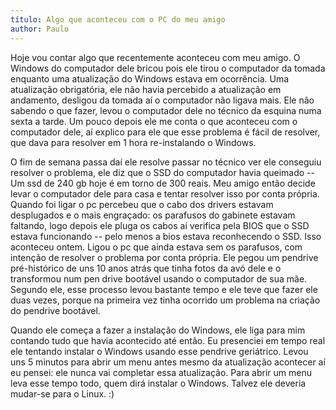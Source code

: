 ```yaml
---
título: Algo que aconteceu com o PC do meu amigo
author: Paulo
---
```


Hoje vou contar algo que recentemente aconteceu com meu amigo. O Windows do computador dele bricou pois ele tirou o computador da tomada enquanto uma atualização do Windows estava em ocorrência. Uma atualização obrigatória, ele não havia percebido a atualização em andamento, desligou da tomada aí o computador não ligava mais. Ele não sabendo o que fazer, levou o computador dele no técnico da esquina numa sexta a tarde. Um pouco depois ele me conta o que aconteceu com o computador dele, aí explico para ele que esse problema é fácil de resolver, que dava para resolver em 1 hora re-instalando o Windows.

O fim de semana passa daí ele resolve passar no técnico ver ele conseguiu resolver o problema, ele diz que o SSD do computador havia queimado -- Um ssd de 240 gb hoje é em torno de 300 reais. Meu amigo então decide levar o computador dele para casa e tentar resolver isso por conta própria. Quando foi ligar o pc percebeu que o cabo dos drivers estavam desplugados e o mais engraçado: os parafusos do gabinete estavam faltando, logo depois ele pluga os cabos aí verifica pela BIOS que o SSD estava funcionando -- pelo menos a bios estava reconhecendo o SSD. Isso aconteceu ontem. Ligou o pc que ainda estava sem os parafusos, com intenção de resolver o problema por conta própria. Ele pegou um pendrive pré-histórico de uns 10 anos atrás que tinha fotos da avó dele e o transformou num pen drive bootável usando o computador de sua mãe. Segundo ele, esse processo levou bastante tempo e ele teve que fazer ele duas vezes, porque na primeira vez tinha ocorrido um problema na criação do pendrive bootável.

Quando ele começa a fazer a instalação do Windows, ele liga para mim contando tudo que havia acontecido até então. Eu presenciei em tempo real ele tentando instalar o Windows usando esse pendrive geriátrico. Levou uns 5 minutos para abrir um menu antes mesmo da atualização acontecer aí eu pensei: ele nunca vai completar essa atualização. Para abrir um menu leva esse tempo todo, quem dirá instalar o Windows. Talvez ele deveria mudar-se para o Linux. :)
